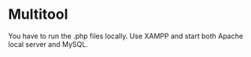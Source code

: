 # Multitool

You have to run the .php files locally. Use XAMPP and start both Apache local server and MySQL.
